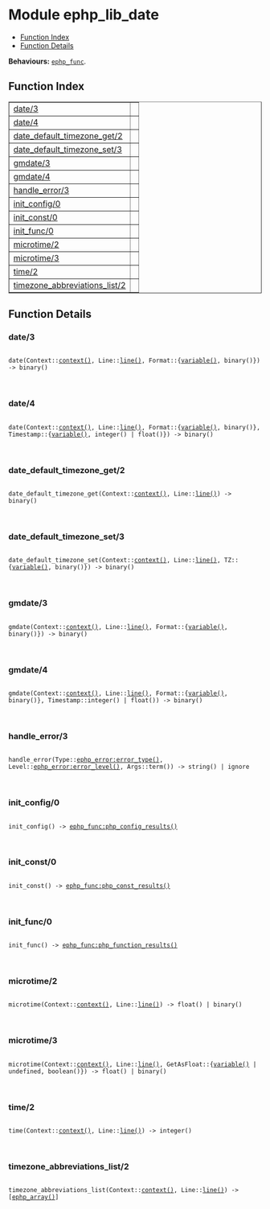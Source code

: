 

# Module ephp_lib_date #
* [Function Index](#index)
* [Function Details](#functions)

__Behaviours:__ [`ephp_func`](ephp_func.md).

<a name="index"></a>

## Function Index ##


<table width="100%" border="1" cellspacing="0" cellpadding="2" summary="function index"><tr><td valign="top"><a href="#date-3">date/3</a></td><td></td></tr><tr><td valign="top"><a href="#date-4">date/4</a></td><td></td></tr><tr><td valign="top"><a href="#date_default_timezone_get-2">date_default_timezone_get/2</a></td><td></td></tr><tr><td valign="top"><a href="#date_default_timezone_set-3">date_default_timezone_set/3</a></td><td></td></tr><tr><td valign="top"><a href="#gmdate-3">gmdate/3</a></td><td></td></tr><tr><td valign="top"><a href="#gmdate-4">gmdate/4</a></td><td></td></tr><tr><td valign="top"><a href="#handle_error-3">handle_error/3</a></td><td></td></tr><tr><td valign="top"><a href="#init_config-0">init_config/0</a></td><td></td></tr><tr><td valign="top"><a href="#init_const-0">init_const/0</a></td><td></td></tr><tr><td valign="top"><a href="#init_func-0">init_func/0</a></td><td></td></tr><tr><td valign="top"><a href="#microtime-2">microtime/2</a></td><td></td></tr><tr><td valign="top"><a href="#microtime-3">microtime/3</a></td><td></td></tr><tr><td valign="top"><a href="#time-2">time/2</a></td><td></td></tr><tr><td valign="top"><a href="#timezone_abbreviations_list-2">timezone_abbreviations_list/2</a></td><td></td></tr></table>


<a name="functions"></a>

## Function Details ##

<a name="date-3"></a>

### date/3 ###

<pre><code>
date(Context::<a href="#type-context">context()</a>, Line::<a href="#type-line">line()</a>, Format::{<a href="#type-variable">variable()</a>, binary()}) -&gt; binary()
</code></pre>
<br />

<a name="date-4"></a>

### date/4 ###

<pre><code>
date(Context::<a href="#type-context">context()</a>, Line::<a href="#type-line">line()</a>, Format::{<a href="#type-variable">variable()</a>, binary()}, Timestamp::{<a href="#type-variable">variable()</a>, integer() | float()}) -&gt; binary()
</code></pre>
<br />

<a name="date_default_timezone_get-2"></a>

### date_default_timezone_get/2 ###

<pre><code>
date_default_timezone_get(Context::<a href="#type-context">context()</a>, Line::<a href="#type-line">line()</a>) -&gt; binary()
</code></pre>
<br />

<a name="date_default_timezone_set-3"></a>

### date_default_timezone_set/3 ###

<pre><code>
date_default_timezone_set(Context::<a href="#type-context">context()</a>, Line::<a href="#type-line">line()</a>, TZ::{<a href="#type-variable">variable()</a>, binary()}) -&gt; binary()
</code></pre>
<br />

<a name="gmdate-3"></a>

### gmdate/3 ###

<pre><code>
gmdate(Context::<a href="#type-context">context()</a>, Line::<a href="#type-line">line()</a>, Format::{<a href="#type-variable">variable()</a>, binary()}) -&gt; binary()
</code></pre>
<br />

<a name="gmdate-4"></a>

### gmdate/4 ###

<pre><code>
gmdate(Context::<a href="#type-context">context()</a>, Line::<a href="#type-line">line()</a>, Format::{<a href="#type-variable">variable()</a>, binary()}, Timestamp::integer() | float()) -&gt; binary()
</code></pre>
<br />

<a name="handle_error-3"></a>

### handle_error/3 ###

<pre><code>
handle_error(Type::<a href="ephp_error.md#type-error_type">ephp_error:error_type()</a>, Level::<a href="ephp_error.md#type-error_level">ephp_error:error_level()</a>, Args::term()) -&gt; string() | ignore
</code></pre>
<br />

<a name="init_config-0"></a>

### init_config/0 ###

<pre><code>
init_config() -&gt; <a href="ephp_func.md#type-php_config_results">ephp_func:php_config_results()</a>
</code></pre>
<br />

<a name="init_const-0"></a>

### init_const/0 ###

<pre><code>
init_const() -&gt; <a href="ephp_func.md#type-php_const_results">ephp_func:php_const_results()</a>
</code></pre>
<br />

<a name="init_func-0"></a>

### init_func/0 ###

<pre><code>
init_func() -&gt; <a href="ephp_func.md#type-php_function_results">ephp_func:php_function_results()</a>
</code></pre>
<br />

<a name="microtime-2"></a>

### microtime/2 ###

<pre><code>
microtime(Context::<a href="#type-context">context()</a>, Line::<a href="#type-line">line()</a>) -&gt; float() | binary()
</code></pre>
<br />

<a name="microtime-3"></a>

### microtime/3 ###

<pre><code>
microtime(Context::<a href="#type-context">context()</a>, Line::<a href="#type-line">line()</a>, GetAsFloat::{<a href="#type-variable">variable()</a> | undefined, boolean()}) -&gt; float() | binary()
</code></pre>
<br />

<a name="time-2"></a>

### time/2 ###

<pre><code>
time(Context::<a href="#type-context">context()</a>, Line::<a href="#type-line">line()</a>) -&gt; integer()
</code></pre>
<br />

<a name="timezone_abbreviations_list-2"></a>

### timezone_abbreviations_list/2 ###

<pre><code>
timezone_abbreviations_list(Context::<a href="#type-context">context()</a>, Line::<a href="#type-line">line()</a>) -&gt; [<a href="#type-ephp_array">ephp_array()</a>]
</code></pre>
<br />

